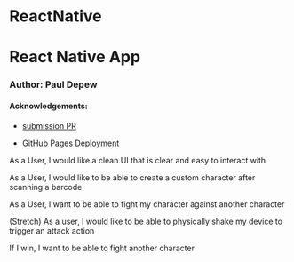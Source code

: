 # ReactNative

# React Native App

### Author: Paul Depew
#### Acknowledgements: 

- [submission PR](https://github.com/PaulDepew/ReactNative)


- [GitHub Pages Deployment]()


As a User, I would like a clean UI that is clear and easy to interact with

As a User, I would like to be able to create a custom character after scanning a barcode

As a User, I want to be able to fight my character against another character

(Stretch) As a user, I would like to be able to physically shake my device to trigger an attack action

If I win, I want to be able to fight another character